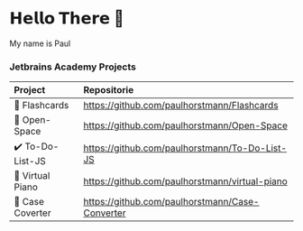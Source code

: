 # 𝗛𝗲𝗹𝗹𝗼 𝗧𝗵𝗲𝗿𝗲 👋

My name is Paul

### Jetbrains Academy Projects
| Project         | Repositorie                                     |
| :-------------- | :---------------------------------------------- |
| 🧠 Flashcards    | https://github.com/paulhorstmann/Flashcards     |
| 🚀 Open-Space    | https://github.com/paulhorstmann/Open-Space     |
| ✔️ To-Do-List-JS | https://github.com/paulhorstmann/To-Do-List-JS  |
| 🎹 Virtual Piano | https://github.com/paulhorstmann/virtual-piano  |
| 📝 Case Coverter | https://github.com/paulhorstmann/Case-Converter |
